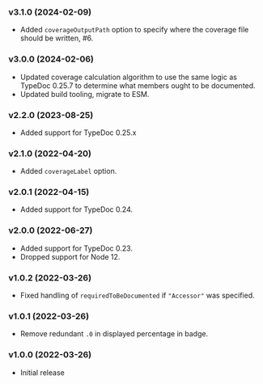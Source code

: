 ### v3.1.0 (2024-02-09)

- Added `coverageOutputPath` option to specify where the coverage file should be written, #6.

### v3.0.0 (2024-02-06)

- Updated coverage calculation algorithm to use the same logic as TypeDoc 0.25.7 to determine what members ought to be documented.
- Updated build tooling, migrate to ESM.

### v2.2.0 (2023-08-25)

- Added support for TypeDoc 0.25.x

### v2.1.0 (2022-04-20)

- Added `coverageLabel` option.

### v2.0.1 (2022-04-15)

- Added support for TypeDoc 0.24.

### v2.0.0 (2022-06-27)

- Added support for TypeDoc 0.23.
- Dropped support for Node 12.

### v1.0.2 (2022-03-26)

- Fixed handling of `requiredToBeDocumented` if `"Accessor"` was specified.

### v1.0.1 (2022-03-26)

- Remove redundant `.0` in displayed percentage in badge.

### v1.0.0 (2022-03-26)

- Initial release
